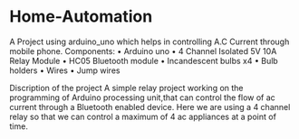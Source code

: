 # Home-Automation
A Project using arduino_uno which helps in controlling A.C Current through mobile phone.
Components:
• Arduino uno
• 4 Channel Isolated 5V 10A Relay Module
• HC05 Bluetooth module
• Incandescent bulbs x4
• Bulb holders
• Wires
• Jump wires

Discription of the project
A simple relay project working on the programming of Arduino
processing unit,that can control the flow of ac current through a 
Bluetooth enabled device.
Here we are using a 4 channel relay so that we can control a 
maximum of 4 ac appliances at a point of time.
